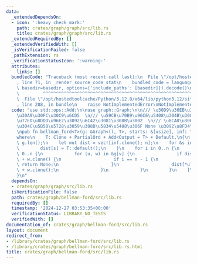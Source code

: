 ```yaml
---
data:
  _extendedDependsOn:
  - icon: ':heavy_check_mark:'
    path: crates/graph/graph/src/lib.rs
    title: crates/graph/graph/src/lib.rs
  _extendedRequiredBy: []
  _extendedVerifiedWith: []
  _isVerificationFailed: false
  _pathExtension: rs
  _verificationStatusIcon: ':warning:'
  attributes:
    links: []
  bundledCode: "Traceback (most recent call last):\n  File \"/opt/hostedtoolcache/Python/3.12.8/x64/lib/python3.12/site-packages/onlinejudge_verify/documentation/build.py\"\
    , line 71, in _render_source_code_stat\n    bundled_code = language.bundle(stat.path,\
    \ basedir=basedir, options={'include_paths': [basedir]}).decode()\n          \
    \         ^^^^^^^^^^^^^^^^^^^^^^^^^^^^^^^^^^^^^^^^^^^^^^^^^^^^^^^^^^^^^^^^^^^^^^^^^^^^^^^^^\n\
    \  File \"/opt/hostedtoolcache/Python/3.12.8/x64/lib/python3.12/site-packages/onlinejudge_verify/languages/rust.py\"\
    , line 288, in bundle\n    raise NotImplementedError\nNotImplementedError\n"
  code: "use std::ops::Add;\n\nuse graph::Graph;\n\n/// \u30D9\u30EB\u30DE\u30F3\u30D5\
    \u30A9\u30FC\u30C9\u6CD5  \n/// \u59CB\u70B9\u96C6\u5408\u304B\u3089\u306E\u6700\
    \u77ED\u8DDD\u96E2\u3092\u6C42\u3081\u308B\u3002  \n/// \u8CA0\u306E\u9589\u8DEF\
    \u304C\u5B58\u5728\u3059\u308B\u5834\u5408\u306F None \u3092\u8FD4\u3059\u3002\
    \npub fn bellman_ford<T>(g: &Graph<(), T>, starts: &[usize], inf: T) -> Option<Vec<T>>\n\
    where\n    T: Clone + PartialOrd + Add<Output = T> + Default,\n{\n    let n =\
    \ g.len();\n    let mut dist = vec![inf.clone(); n];\n    for &s in starts {\n\
    \        dist[s] = T::default();\n    }\n    for i in 0..n {\n        for v in\
    \ 0..n {\n            for (u, w) in &g[v] {\n                if dist[*u] > dist[v].clone()\
    \ + w.clone() {\n                    if i == n - 1 {\n                       \
    \ return None;\n                    }\n                    dist[*u] = dist[v].clone()\
    \ + w.clone();\n                }\n            }\n        }\n    }\n    Some(dist)\n\
    }\n"
  dependsOn:
  - crates/graph/graph/src/lib.rs
  isVerificationFile: false
  path: crates/graph/bellman-ford/src/lib.rs
  requiredBy: []
  timestamp: '2024-12-27 03:53:35+00:00'
  verificationStatus: LIBRARY_NO_TESTS
  verifiedWith: []
documentation_of: crates/graph/bellman-ford/src/lib.rs
layout: document
redirect_from:
- /library/crates/graph/bellman-ford/src/lib.rs
- /library/crates/graph/bellman-ford/src/lib.rs.html
title: crates/graph/bellman-ford/src/lib.rs
---
```


